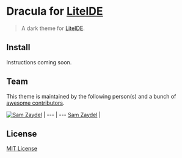 # Dracula for [LiteIDE](http://github.com/visualfc/liteide)

> A dark theme for [LiteIDE](http://github.com/visualfc/liteide).

## Install

Instructions coming soon.

## Team

This theme is maintained by the following person(s) and a bunch of [awesome contributors](https://github.com/dracula/liteide/graphs/contributors).

[![Sam Zaydel](https://avatars3.githubusercontent.com/u/249424?v=3&s=70)](https://github.com/szaydel) |
--- | ---
[Sam Zaydel](https://github.com/szaydel) |

## License

[MIT License](./LICENSE)
